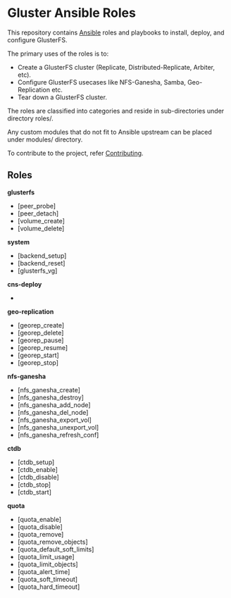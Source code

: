 # Gluster Ansible Roles

This repository contains [Ansible](https://www.ansible.com/) roles and playbooks to install, deploy, and configure GlusterFS.

The primary uses of the roles is to:

* Create a GlusterFS cluster (Replicate, Distributed-Replicate, Arbiter, etc).
* Configure GlusterFS usecases like NFS-Ganesha, Samba, Geo-Replication etc.
* Tear down a GlusterFS cluster.

The roles are classified into categories and reside in sub-directories under directory roles/.

Any custom modules that do not fit to Ansible upstream can be placed under modules/ directory.

To contribute to the project, refer [Contributing](CONTRIBUTING.md).

## Roles


**glusterfs**

* [peer_probe]
* [peer_detach]
* [volume_create]
* [volume_delete]

**system**

* [backend_setup]
* [backend_reset]
* [glusterfs_vg]

**cns-deploy**

*

**geo-replication**

* [georep_create]
* [georep_delete]
* [georep_pause]
* [georep_resume]
* [georep_start]
* [georep_stop]

**nfs-ganesha**

* [nfs_ganesha_create]
* [nfs_ganesha_destroy]
* [nfs_ganesha_add_node]
* [nfs_ganesha_del_node]
* [nfs_ganesha_export_vol]
* [nfs_ganesha_unexport_vol]
* [nfs_ganesha_refresh_conf]

**ctdb**

* [ctdb_setup]
* [ctdb_enable]
* [ctdb_disable]
* [ctdb_stop]
* [ctdb_start]

**quota**

* [quota_enable]
* [quota_disable]
* [quota_remove]
* [quota_remove_objects]
* [quota_default_soft_limits]
* [quota_limit_usage]
* [quota_limit_objects]
* [quota_alert_time]
* [quota_soft_timeout]
* [quota_hard_timeout]

